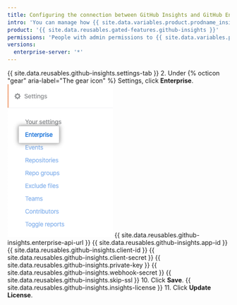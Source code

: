 ```yaml
---
title: Configuring the connection between GitHub Insights and GitHub Enterprise
intro: 'You can manage how {{ site.data.variables.product.prodname_insights }} connects to {{ site.data.variables.product.prodname_enterprise }}.'
product: '{{ site.data.reusables.gated-features.github-insights }}'
permissions: 'People with admin permissions to {{ site.data.variables.product.prodname_insights }} can configure the connection to {{ site.data.variables.product.prodname_enterprise }}.'
versions:
  enterprise-server: '*'
---
```


{{ site.data.reusables.github-insights.settings-tab }}
2. Under
{% octicon "gear" aria-label="The gear icon" %} Settings, click **Enterprise**.
  ![Enterprise tab](/assets/images/help/insights/enterprise-tab.png)
{{ site.data.reusables.github-insights.enterprise-api-url }}
{{ site.data.reusables.github-insights.app-id }}
{{ site.data.reusables.github-insights.client-id }}
{{ site.data.reusables.github-insights.client-secret }}
{{ site.data.reusables.github-insights.private-key }}
{{ site.data.reusables.github-insights.webhook-secret }}
{{ site.data.reusables.github-insights.skip-ssl }}
10. Click **Save**.
{{ site.data.reusables.github-insights.insights-license }}
11. Click **Update License**.
